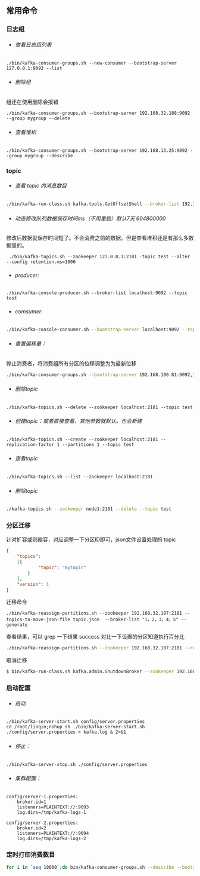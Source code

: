 

## 常用命令

### 日志组

- ###### 查看日志组列表

```shell
./bin/kafka-consumer-groups.sh --new-consumer --bootstrap-server 127.0.0.1:9092 --list
```

- ###### 删除组

组还在使用删除会报错

```shell
./bin/kafka-consumer-groups.sh --bootstrap-server 192.168.32.188:9092 --group mygroup --delete
```

- ###### 查看堆积

```shell
./bin/kafka-consumer-groups.sh --bootstrap-server 192.168.13.25:9092 --group mygroup --describe
```

### topic

- ###### 查看 topic 内消息数目

```sh
./bin/kafka-run-class.sh kafka.tools.GetOffsetShell --broker-list 192.168.13.33:9092  --topic  mytopic --time -1 --offsets 1 | awk -F  ":" '{sum += $3} END {print sum}'
```

- ###### 动态修改队列数据保存时间ms（不用重启）默认7天 604800000

修改后数据就保存时间短了。不会消费之前的数据。但是查看堆积还是有那么多数据量的。

```shell
 ./bin/kafka-topics.sh --zookeeper 127.0.0.1:2181 -topic test --alter --config retention.ms=1000
```

- ###### producer:

```shell
./bin/kafka-console-producer.sh --broker-list localhost:9092 --topic test
```

- ###### comsumer:

```sh
./bin/kafka-console-consumer.sh --bootstrap-server localhost:9092 --topic test --from-beginning
```

- ###### 重置偏移量：

停止消费者，将消费组所有分区的位移调整为为最新位移

```sh
./bin/kafka-consumer-groups.sh --bootstrap-server 192.168.100.81:9092,192.168.100.82:9092 --group mygroup --reset-offsets --all-topics --to-latest --execute
```

- ###### 删除topic

```shell
./bin/kafka-topics.sh --delete --zookeeper localhost:2181 --topic test
```

- ###### 创建topic：或者直接查看，其他参数就默认。也会新建

```shell
./bin/kafka-topics.sh --create --zookeeper localhost:2181 --replication-factor 1 --partitions 1 --topic test
```

- ###### 查看topic

```shell
./bin/kafka-topics.sh --list --zookeeper localhost:2181
```

- ###### 删除topic

```sh
./kafka-topics.sh --zookeeper node1:2181 --delete --topic test
```

### 分区迁移

针对扩容或则缩容，对应调整一下分区ID即可，json文件设置处理的 topic

```json
{
    "topics":
    [{
            "topic": "mytopic"
        }
    ],
    "version": 1
}

```

迁移命令

```shell
./bin/kafka-reassign-partitions.sh --zookeeper 192.168.32.187:2181 --topics-to-move-json-file topic.json  --broker-list "1，2，3，4，5" --generate
```

查看结果，可以 grep 一下结果 success 对比一下设置的分区知道执行百分比

```sh
./bin/kafka-reassign-partitions.sh --zookeeper 192.168.32.187:2181 --reassignment-json-file topic.json  --verify  
```

取消迁移

```sh
$ bin/kafka-run-class.sh kafka.admin.ShutdownBroker --zookeeper 192.168.2.225:2181 --broker ${brokerId} --num.retries 3 --retry.interval.ms 60 
```



### 启动配置

- ###### 启动

```shell
./bin/kafka-server-start.sh config/server.properties
cd /root/linqin;nohup sh ./bin/kafka-server-start.sh ./config/server.properties > kafka.log & 2>&1
```

- ###### 停止：

```shell
./bin/kafka-server-stop.sh ./config/server.properties 
```

- ###### 集群配置：

```shell
config/server-1.properties:
    broker.id=1
    listeners=PLAINTEXT://:9093
    log.dirs=/tmp/kafka-logs-1

config/server-2.properties:
    broker.id=2
    listeners=PLAINTEXT://:9094
    log.dirs=/tmp/kafka-logs-2
```

### 定时打印消费数目

```sh
for i in `seq 10000`;do bin/kafka-consumer-groups.sh --describe --bootstrap-server 172.29.87.20:9092 --group topic |awk '{print $5}'|egrep -v "-"|egrep -v "LAG"|awk '{sum+=$1}END{print sum}' ;echo ------ ;sleep 10;done
```

